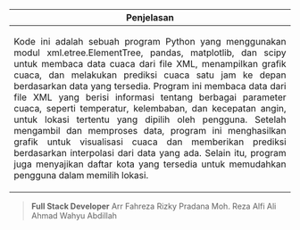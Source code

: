 | **Penjelasan**   | 
|------------|
| <p align="justify">Kode ini adalah sebuah program Python yang menggunakan modul xml.etree.ElementTree, pandas, matplotlib, dan scipy untuk membaca data cuaca dari file XML, menampilkan grafik cuaca, dan melakukan prediksi cuaca satu jam ke depan berdasarkan data yang tersedia. Program ini membaca data dari file XML yang berisi informasi tentang berbagai parameter cuaca, seperti temperatur, kelembaban, dan kecepatan angin, untuk lokasi tertentu yang dipilih oleh pengguna. Setelah mengambil dan memproses data, program ini menghasilkan grafik untuk visualisasi cuaca dan memberikan prediksi berdasarkan interpolasi dari data yang ada. Selain itu, program juga menyajikan daftar kota yang tersedia untuk memudahkan pengguna dalam memilih lokasi.</p>     |

> **Full Stack Developer**
> Arr
> Fahreza Rizky Pradana
> Moh. Reza Alfi Ali
> Ahmad Wahyu Abdillah